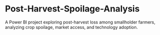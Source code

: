 # Post-Harvest-Spoilage-Analysis
A Power BI project exploring post-harvest loss among smallholder farmers, analyzing crop spoilage, market access, and technology adoption.
